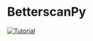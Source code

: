 # BetterscanPy
[![Tutorial](https://img.youtube.com/vi/O4CYzVJsrvk/maxresdefault.jpg)](https://youtu.be/O4CYzVJsrvk)